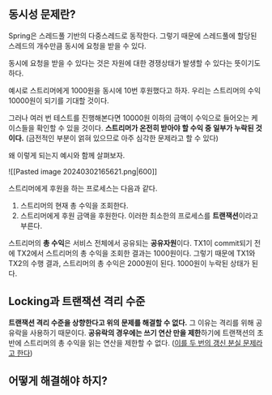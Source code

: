 ## 동시성 문제란?

Spring은 스레드풀 기반의 다중스레드로 동작한다.
그렇기 때문에 스레드풀에 할당된 스레드의 개수만큼 동시에 요청을 받을 수 있다.

동시에 요청을 받을 수 있다는 것은 자원에 대한 경쟁상태가 발생할 수 있다는 뜻이기도 하다.

예시로 스트리머에게 1000원을 동시에 10번 후원했다고 하자.
우리는 스트리머의 수익 10000원이 되기를 기대할 것이다.

그러나 여러 번 테스트를 진행해본다면 10000원 이하의 금액이 수익으로 들어오는 케이스들을 확인할 수 있을 것이다.
**스트리머가 온전히 받아야 할 수익 중 일부가 누락된 것이다.** 
(금전적인 부분이 얽혀 있으므로 아주 심각한 문제라고 할 수 있다)

왜 이렇게 되는지 예시와 함께 살펴보자.

![[Pasted image 20240302165621.png|600]]

스트리머에게 후원을 하는 프로세스는 다음과 같다.
1. 스트리머의 현재 총 수익을 조회한다.
2. 스트리머에게 후원 금액을 후원한다.
이러한 최소한의 프로세스를 **트랜잭션**이라고 부른다.

스트리머의 **총 수익**은 서비스 전체에서 공유되는 **공유자원**이다.
TX1이 commit되기 전에 TX2에서 스트리머의 총 수익을 조회한 결과는 1000원이다.
그렇기 때문에 TX1와 TX2의 수행 결과, 스트리머의 총 수익은 2000원이 된다.
1000원이 누락된 상태가 된다.


## Locking과 트랜잭션 격리 수준

**트랜잭션 격리 수준을 상향한다고 위의 문제를 해결할 수 없다.**
그 이유는 격리를 위해 공유락을 사용하기 때문이다.
**공유락의 경우에는 쓰기 연산 만을 제한**하기에 트랜잭션의 초반에 스트리머의 총 수익을 읽는 연산을 제한할 수 없다. ([이를 두 번의 갱신 분실 문제라고 한다](https://velog.io/@on5949/JPA-%ED%8A%B8%EB%9E%9C%EC%9E%AD%EC%85%98%EA%B3%BC-%EB%9D%BD-3.-%EB%82%99%EA%B4%80%EC%A0%81-%EB%9D%BD%EA%B3%BC-%EB%B9%84%EA%B4%80%EC%A0%81-%EB%9D%BD))



## 어떻게 해결해야 하지?

